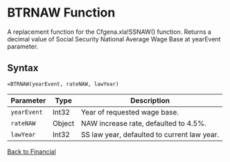 # BTRNAW Function

A replacement function for the Cfgena.xla!SSNAW() function.  Returns a decimal value of Social Security National Average Wage Base at yearEvent parameter.

## Syntax

```excel
=BTRNAW(yearEvent, rateNAW, lawYear)
```

Parameter | Type | Description
---|---|---
`yearEvent` | Int32 | Year of requested wage base.
`rateNAW` | Object | NAW increase rate, defaulted to 4.5%.
`lawYear` | Int32 | SS law year, defaulted to current law year.

[Back to Financial](RBLeFinancial.md)